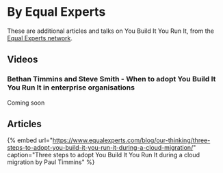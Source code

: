 # By Equal Experts

These are additional articles and talks on You Build It You Run It, from the [Equal Experts network](https://www.equalexperts.com/our-people/our-network/).

## Videos

### Bethan Timmins and Steve Smith - When to adopt You Build It You Run It in enterprise organisations

Coming soon

## Articles

{% embed url="https://www.equalexperts.com/blog/our-thinking/three-steps-to-adopt-you-build-it-you-run-it-during-a-cloud-migration/" caption="Three steps to adopt You Build It You Run It during a cloud migration by Paul Timmins" %}